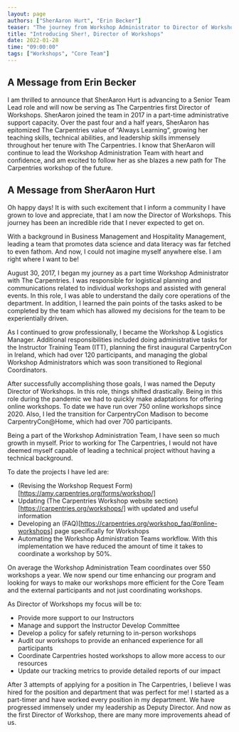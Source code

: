 ```yaml
---
layout: page
authors: ["SherAaron Hurt", "Erin Becker"]
teaser: "The journey from Workshop Administrator to Director of Workshops!"
title: "Introducing Sher!, Director of Workshops"
date: 2022-01-28
time: "09:00:00"
tags: ["Workshops", "Core Team"]
---
```

## A Message from Erin Becker

I am thrilled to announce that SherAaron Hurt is advancing to a Senior Team Lead role and will now be serving as The Carpentries first Director of Workshops. SherAaron joined the team in 2017 in a part-time administrative support capacity. Over the past four and a half years, SherAaron has epitomized The Carpentries value of “Always Learning”, growing her teaching skills, technical abilities, and leadership skills immensely throughout her tenure with The Carpentries. I know that SherAaron will continue to lead the Workshop Administration Team with heart and confidence, and am excited to follow her as she blazes a new path for The Carpentries workshop of the future.

## A Message from SherAaron Hurt
Oh happy days! It is with such excitement that I inform a community I have grown to love and appreciate, that I am now the Director of Workshops. This journey has been an incredible ride that I never expected to get on.

With a background in Business Management and Hospitality Management, leading a team that promotes data science and data literacy was far fetched to even fathom. And now, I could not imagine myself anywhere else. I am right where I want to be!

August 30, 2017, I began my journey as a part time Workshop Administrator with The Carpentries. I was responsible for logistical planning and communications related to individual workshops and assisted with general events. In this role, I was able to understand the daily core operations of the department. In addition, I learned the pain points of the tasks asked to be completed by the team which has allowed my decisions for the team to be experientially driven.

As I continued to grow professionally, I became the Workshop & Logistics Manager. Additional responsibilities included doing administrative tasks for the Instructor Training Team (ITT), planning the first inaugural CarpentryCon in Ireland, which had over 120 participants, and managing the global Workshop Administrators which was soon transitioned to Regional Coordinators.

After successfully accomplishing those goals, I was named the Deputy Director of Workshops. In this role, things shifted drastically. Being in this role during the pandemic we had to quickly make adaptations for offering online workshops. To date we have run over 750 online workshops since 2020.  Also, I led the transition for CarpentryCon Madison to become CarpentryCon@Home, which had over 700 participants.

Being a part of the Workshop Administration Team, I have seen so much growth in myself. Prior to working for The Carpentries, I would not have deemed myself capable of leading a technical project without having a technical background.

To date the projects I have led are:

- (Revising the Workshop Request Form)[https://amy.carpentries.org/forms/workshop/]
- Updating (The Carpentries Workshop website section)[https://carpentries.org/workshops/] with updated and useful information
- Developing an (FAQ)[https://carpentries.org/workshop_faq/#online-workshops] page specifically for Workshops
- Automating the Workshop Administration Teams workflow. With this implementation we have reduced the amount of time it takes to coordinate a workshop by 50%.

On average the Workshop Administration Team coordinates over 550 workshops a year. We now spend our time enhancing our program and looking for ways to make our workshops more efficient for the Core Team and the external participants and not just coordinating workshops.

As Director of Workshops my focus will be to:
- Provide more support to our Instructors
- Manage and support the Instructor Develop Committee
- Develop a policy for safely returning to in-person workshops
- Audit our workshops to provide an enhanced experience for all participants
- Coordinate Carpentries hosted workshops to allow more access to our resources
- Update our tracking metrics to provide detailed reports of our impact

After 3 attempts of applying for a position in The Carpentries, I believe I was hired for the position and department that was perfect for me! I started as a part-timer and have worked every position in my department. We have progressed immensely under my leadership as Deputy Director. And now as the first Director of Workshop, there are many more improvements ahead of us.  

